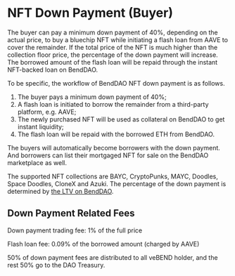 # NFT Down Payment (Buyer)

The buyer can pay a minimum down payment of 40%, depending on the actual price, to buy a bluechip NFT while initiating a flash loan from AAVE to cover the remainder. If the total price of the NFT is much higher than the collection floor price, the percentage of the down payment will increase. The borrowed amount of the flash loan will be repaid through the instant NFT-backed loan on BendDAO.

To be specific, the workflow of BendDAO NFT down payment is as follows.&#x20;

1. The buyer pays a minimum down payment of 40%;&#x20;
2. A flash loan is initiated to borrow the remainder from a third-party platform, e.g. AAVE;&#x20;
3. The newly purchased NFT will be used as collateral on BendDAO to get instant liquidity;&#x20;
4. The flash loan will be repaid with the borrowed ETH from BendDAO.

The buyers will automatically become borrowers with the down payment. And borrowers can list their mortgaged NFT for sale on the BendDAO marketplace as well.

The supported NFT collections are BAYC, CryptoPunks, MAYC, Doodles, Space Doodles, CloneX and Azuki. The percentage of the down payment is determined by [the LTV on BendDAO](https://docs.benddao.xyz/portal/highlights/instant-lending-and-repayments).&#x20;

## Down Payment Related Fees

Down payment trading fee: 1% of the full price

Flash loan fee: 0.09% of the borrowed amount (charged by AAVE)



50% of down payment fees are distributed to all veBEND holder, and the rest 50% go to the DAO Treasury.

